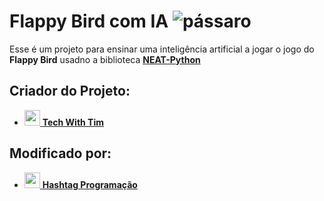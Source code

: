 # Flappy Bird com IA ![pássaro](https://github.com/BrianBragaCavalcante/Flappy-Bird-IA/assets/114585145/1888f266-72cd-42a8-a138-282be6934f58)

Esse é um projeto para ensinar uma inteligência artificial a jogar o jogo do **Flappy Bird** usadno a biblioteca [**NEAT-Python**](https://neat-python.readthedocs.io/en/latest/)

## Criador do Projeto:
- <img id="img" draggable="false" class="style-scope yt-img-shadow" alt="" width="25" src="https://yt3.ggpht.com/ytc/AIdro_k15oXl74WcnpdL-uVBv6IHBgAfXEEnpUiS-IoEyV1auyY=s48-c-k-c0x00ffffff-no-rj">[ **Tech With Tim**](https://www.youtube.com/@TechWithTim)

## Modificado por:
- <img id="img" draggable="false" class="style-scope yt-img-shadow" alt="" width="25" src="https://yt3.ggpht.com/-kPp7Q9HemvXXn4yK8wbH9KFAvNeUTD6cCh1kmJRFE7GLtpdzIDhegtEfhcpa10xUyeKZUATvg=s48-c-k-c0x00ffffff-no-rj">[ **Hashtag Programação**](https://www.youtube.com/@HashtagProgramacao)
    
    
